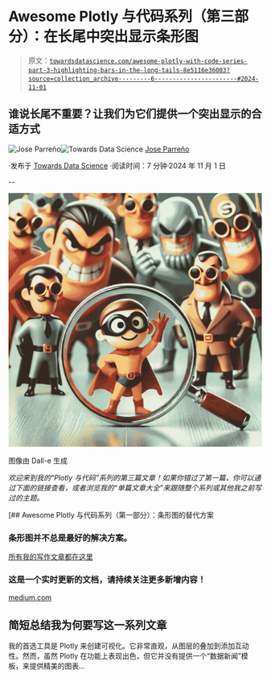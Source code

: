 # Awesome Plotly 与代码系列（第三部分）：在长尾中突出显示条形图

> 原文：[`towardsdatascience.com/awesome-plotly-with-code-series-part-3-highlighting-bars-in-the-long-tails-8e5116e36003?source=collection_archive---------6-----------------------#2024-11-01`](https://towardsdatascience.com/awesome-plotly-with-code-series-part-3-highlighting-bars-in-the-long-tails-8e5116e36003?source=collection_archive---------6-----------------------#2024-11-01)

## 谁说长尾不重要？让我们为它们提供一个突出显示的合适方式

[](https://medium.com/@joparga3?source=post_page---byline--8e5116e36003--------------------------------)![Jose Parreño](https://medium.com/@joparga3?source=post_page---byline--8e5116e36003--------------------------------)[](https://towardsdatascience.com/?source=post_page---byline--8e5116e36003--------------------------------)![Towards Data Science](https://towardsdatascience.com/?source=post_page---byline--8e5116e36003--------------------------------) [Jose Parreño](https://medium.com/@joparga3?source=post_page---byline--8e5116e36003--------------------------------)

·发布于 [Towards Data Science](https://towardsdatascience.com/?source=post_page---byline--8e5116e36003--------------------------------) ·阅读时间：7 分钟·2024 年 11 月 1 日

--

![](img/ea226b2591b5126fdee7094288d79df9.png)

图像由 Dall-e 生成

*欢迎来到我的“Plotly 与代码”系列的第三篇文章！如果你错过了第一篇，你可以通过下面的链接查看，或者浏览我的“单篇文章大全”来跟随整个系列或其他我之前写过的主题。*

[](/awesome-plotly-with-code-series-part-1-alternatives-to-bar-charts-125502587690?source=post_page-----8e5116e36003--------------------------------) [## Awesome Plotly 与代码系列（第一部分）：条形图的替代方案

### 条形图并不总是最好的解决方案。

[所有我的写作文章都在这里](https://medium.com/@joparga3/all-my-written-articles-in-one-place-24ccd6689f72?source=post_page-----8e5116e36003--------------------------------) 

### 这是一个实时更新的文档，请持续关注更多新增内容！

[medium.com](https://medium.com/@joparga3/all-my-written-articles-in-one-place-24ccd6689f72?source=post_page-----8e5116e36003--------------------------------)

## 简短总结我为何要写这一系列文章

我的首选工具是 Plotly 来创建可视化。它非常直观，从图层的叠加到添加互动性。然而，虽然 Plotly 在功能上表现出色，但它并没有提供一个“数据新闻”模板，来提供精美的图表…

